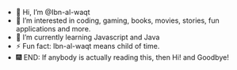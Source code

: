 - 👋 Hi, I’m @Ibn-al-waqt
- 👀 I’m interested in coding, gaming, books, movies, stories, fun applications and more.
- 🌱 I’m currently learning Javascript and Java
- ⚡ Fun fact: Ibn-al-waqt means child of time.
- 🎆 END: If anybody is actually reading this, then Hi! and Goodbye!
<!---
Ibn-al-waqt/Ibn-al-waqt is a ✨ special ✨ repository because its `README.md` (this file) appears on your GitHub profile.
You can click the Preview link to take a look at your changes.
--->
